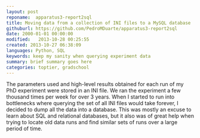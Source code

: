 ```yaml
---
layout: post
reponame:  apparatus3-report2sql
title: Moving data from a collection of INI files to a MySQL database
githuburl: https://github.com/PedroMDuarte/apparatus3-report2sql
date: 2000-01-01 00:00:00
modified:   2013-10-28 00:25:55 
created: 2013-10-27 06:38:09 
languages: Python, SQL
keywords: keep my sanity when querying experiment data
summary: brief summary goes here 
categories: toptier, gradschool
---
```


The parameters used and high-level results obtained for each run of my PhD
experiment were stored in an INI file.  We ran the experiment a few thousand
times per week for over 3 years.   When I started to run into bottlenecks where
querying the set of all INI files would take forever, I decided to dump all the
data into a database.  This was mostly an excuse to learn about SQL and
relational databases, but it also was of great help when trying to locate old
data runs and find similar sets of runs over a large period of time.  

